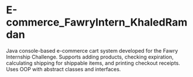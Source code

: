 # E-commerce_FawryIntern_KhaledRamdan
Java console-based e-commerce cart system developed for the Fawry Internship Challenge. Supports adding products, checking expiration, calculating shipping for shippable items, and printing checkout receipts. Uses OOP with abstract classes and interfaces.
